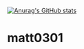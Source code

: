 [![Anurag's GitHub stats](https://github-readme-stats.vercel.app/api?username=matt0301)](https://github.com/anuraghazra/github-readme-stats)
# matt0301
